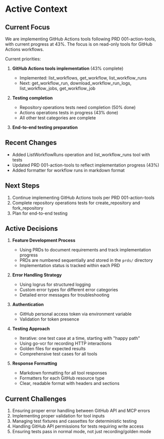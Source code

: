 # Active Context

## Current Focus

We are implementing GitHub Actions tools following PRD 001-action-tools, with current progress at 43%. The focus is on read-only tools for GitHub Actions workflows.

Current priorities:
1. **GitHub Actions tools implementation** (43% complete)
   - Implemented: list_workflows, get_workflow, list_workflow_runs
   - Next: get_workflow_run, download_workflow_run_logs, list_workflow_jobs, get_workflow_job

2. **Testing completion**
   - Repository operations tests need completion (50% done)
   - Actions operations tests in progress (43% done)
   - All other test categories are complete

3. **End-to-end testing preparation**

## Recent Changes

- Added ListWorkflowRuns operation and list_workflow_runs tool with tests
- Updated PRD 001-action-tools to reflect implementation progress (43%)
- Added formatter for workflow runs in markdown format

## Next Steps

1. Continue implementing GitHub Actions tools per PRD 001-action-tools
2. Complete repository operations tests for create_repository and fork_repository
3. Plan for end-to-end testing

## Active Decisions

1. **Feature Development Process**
   - Using PRDs to document requirements and track implementation progress
   - PRDs are numbered sequentially and stored in the `prds/` directory
   - Implementation status is tracked within each PRD

2. **Error Handling Strategy**
   - Using logrus for structured logging
   - Custom error types for different error categories
   - Detailed error messages for troubleshooting

3. **Authentication**
   - GitHub personal access token via environment variable
   - Validation for token presence

4. **Testing Approach**
   - Iterative: one test case at a time, starting with "happy path"
   - Using go-vcr for recording HTTP interactions
   - Golden files for expected results
   - Comprehensive test cases for all tools

5. **Response Formatting**
   - Markdown formatting for all tool responses
   - Formatters for each GitHub resource type
   - Clear, readable format with headers and sections

## Current Challenges

1. Ensuring proper error handling between GitHub API and MCP errors
2. Implementing proper validation for tool inputs
3. Managing test fixtures and cassettes for deterministic testing
4. Handling GitHub API permissions for tests requiring write access
5. Ensuring tests pass in normal mode, not just recording/golden mode
